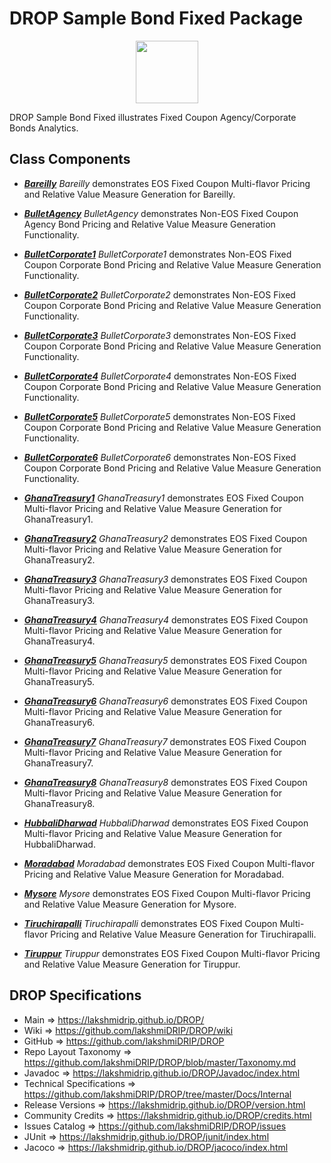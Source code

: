 # DROP Sample Bond Fixed Package

<p align="center"><img src="https://github.com/lakshmiDRIP/DROP/blob/master/DRIP_Logo.gif?raw=true" width="100"></p>

DROP Sample Bond Fixed illustrates Fixed Coupon Agency/Corporate Bonds Analytics.


## Class Components

 * [***Bareilly***](https://github.com/lakshmiDRIP/DROP/tree/master/src/main/java/org/drip/sample/bondfixed/Bareilly.java)
 <i>Bareilly</i> demonstrates EOS Fixed Coupon Multi-flavor Pricing and Relative Value Measure Generation for
 Bareilly.

 * [***BulletAgency***](https://github.com/lakshmiDRIP/DROP/tree/master/src/main/java/org/drip/sample/bondfixed/BulletAgency.java)
 <i>BulletAgency</i> demonstrates Non-EOS Fixed Coupon Agency Bond Pricing and Relative Value Measure
 Generation Functionality.

 * [***BulletCorporate1***](https://github.com/lakshmiDRIP/DROP/tree/master/src/main/java/org/drip/sample/bondfixed/BulletCorporate1.java)
 <i>BulletCorporate1</i> demonstrates Non-EOS Fixed Coupon Corporate Bond Pricing and Relative Value Measure
 Generation Functionality.

 * [***BulletCorporate2***](https://github.com/lakshmiDRIP/DROP/tree/master/src/main/java/org/drip/sample/bondfixed/BulletCorporate2.java)
 <i>BulletCorporate2</i> demonstrates Non-EOS Fixed Coupon Corporate Bond Pricing and Relative Value Measure
 Generation Functionality.

 * [***BulletCorporate3***](https://github.com/lakshmiDRIP/DROP/tree/master/src/main/java/org/drip/sample/bondfixed/BulletCorporate3.java)
 <i>BulletCorporate3</i> demonstrates Non-EOS Fixed Coupon Corporate Bond Pricing and Relative Value Measure
 Generation Functionality.

 * [***BulletCorporate4***](https://github.com/lakshmiDRIP/DROP/tree/master/src/main/java/org/drip/sample/bondfixed/BulletCorporate4.java)
 <i>BulletCorporate4</i> demonstrates Non-EOS Fixed Coupon Corporate Bond Pricing and Relative Value Measure
 Generation Functionality.

 * [***BulletCorporate5***](https://github.com/lakshmiDRIP/DROP/tree/master/src/main/java/org/drip/sample/bondfixed/BulletCorporate5.java)
 <i>BulletCorporate5</i> demonstrates Non-EOS Fixed Coupon Corporate Bond Pricing and Relative Value Measure
 Generation Functionality.

 * [***BulletCorporate6***](https://github.com/lakshmiDRIP/DROP/tree/master/src/main/java/org/drip/sample/bondfixed/BulletCorporate6.java)
 <i>BulletCorporate6</i> demonstrates Non-EOS Fixed Coupon Corporate Bond Pricing and Relative Value Measure
 Generation Functionality.

 * [***GhanaTreasury1***](https://github.com/lakshmiDRIP/DROP/tree/master/src/main/java/org/drip/sample/bondfixed/GhanaTreasury1.java)
 <i>GhanaTreasury1</i> demonstrates EOS Fixed Coupon Multi-flavor Pricing and Relative Value Measure
 Generation for GhanaTreasury1.

 * [***GhanaTreasury2***](https://github.com/lakshmiDRIP/DROP/tree/master/src/main/java/org/drip/sample/bondfixed/GhanaTreasury2.java)
 <i>GhanaTreasury2</i> demonstrates EOS Fixed Coupon Multi-flavor Pricing and Relative Value Measure
 Generation for GhanaTreasury2.

 * [***GhanaTreasury3***](https://github.com/lakshmiDRIP/DROP/tree/master/src/main/java/org/drip/sample/bondfixed/GhanaTreasury3.java)
 <i>GhanaTreasury3</i> demonstrates EOS Fixed Coupon Multi-flavor Pricing and Relative Value Measure
 Generation for GhanaTreasury3.

 * [***GhanaTreasury4***](https://github.com/lakshmiDRIP/DROP/tree/master/src/main/java/org/drip/sample/bondfixed/GhanaTreasury4.java)
 <i>GhanaTreasury4</i> demonstrates EOS Fixed Coupon Multi-flavor Pricing and Relative Value Measure
 Generation for GhanaTreasury4.

 * [***GhanaTreasury5***](https://github.com/lakshmiDRIP/DROP/tree/master/src/main/java/org/drip/sample/bondfixed/GhanaTreasury5.java)
 <i>GhanaTreasury5</i> demonstrates EOS Fixed Coupon Multi-flavor Pricing and Relative Value Measure
 Generation for GhanaTreasury5.

 * [***GhanaTreasury6***](https://github.com/lakshmiDRIP/DROP/tree/master/src/main/java/org/drip/sample/bondfixed/GhanaTreasury6.java)
 <i>GhanaTreasury6</i> demonstrates EOS Fixed Coupon Multi-flavor Pricing and Relative Value Measure
 Generation for GhanaTreasury6.

 * [***GhanaTreasury7***](https://github.com/lakshmiDRIP/DROP/tree/master/src/main/java/org/drip/sample/bondfixed/GhanaTreasury7.java)
 <i>GhanaTreasury7</i> demonstrates EOS Fixed Coupon Multi-flavor Pricing and Relative Value Measure
 Generation for GhanaTreasury7.

 * [***GhanaTreasury8***](https://github.com/lakshmiDRIP/DROP/tree/master/src/main/java/org/drip/sample/bondfixed/GhanaTreasury8.java)
 <i>GhanaTreasury8</i> demonstrates EOS Fixed Coupon Multi-flavor Pricing and Relative Value Measure
 Generation for GhanaTreasury8.

 * [***HubbaliDharwad***](https://github.com/lakshmiDRIP/DROP/tree/master/src/main/java/org/drip/sample/bondfixed/HubbaliDharwad.java)
 <i>HubbaliDharwad</i> demonstrates EOS Fixed Coupon Multi-flavor Pricing and Relative Value Measure
 Generation for HubbaliDharwad.

 * [***Moradabad***](https://github.com/lakshmiDRIP/DROP/tree/master/src/main/java/org/drip/sample/bondfixed/Moradabad.java)
 <i>Moradabad</i> demonstrates EOS Fixed Coupon Multi-flavor Pricing and Relative Value Measure Generation
 for Moradabad.

 * [***Mysore***](https://github.com/lakshmiDRIP/DROP/tree/master/src/main/java/org/drip/sample/bondfixed/Mysore.java)
 <i>Mysore</i> demonstrates EOS Fixed Coupon Multi-flavor Pricing and Relative Value Measure Generation for
 Mysore.

 * [***Tiruchirapalli***](https://github.com/lakshmiDRIP/DROP/tree/master/src/main/java/org/drip/sample/bondfixed/Tiruchirapalli.java)
 <i>Tiruchirapalli</i> demonstrates EOS Fixed Coupon Multi-flavor Pricing and Relative Value Measure
 Generation for Tiruchirapalli.

 * [***Tiruppur***](https://github.com/lakshmiDRIP/DROP/tree/master/src/main/java/org/drip/sample/bondfixed/Tiruppur.java)
 <i>Tiruppur</i> demonstrates EOS Fixed Coupon Multi-flavor Pricing and Relative Value Measure Generation for
 Tiruppur.
 

## DROP Specifications

 * Main                     => https://lakshmidrip.github.io/DROP/
 * Wiki                     => https://github.com/lakshmiDRIP/DROP/wiki
 * GitHub                   => https://github.com/lakshmiDRIP/DROP
 * Repo Layout Taxonomy     => https://github.com/lakshmiDRIP/DROP/blob/master/Taxonomy.md
 * Javadoc                  => https://lakshmidrip.github.io/DROP/Javadoc/index.html
 * Technical Specifications => https://github.com/lakshmiDRIP/DROP/tree/master/Docs/Internal
 * Release Versions         => https://lakshmidrip.github.io/DROP/version.html
 * Community Credits        => https://lakshmidrip.github.io/DROP/credits.html
 * Issues Catalog           => https://github.com/lakshmiDRIP/DROP/issues
 * JUnit                    => https://lakshmidrip.github.io/DROP/junit/index.html
 * Jacoco                   => https://lakshmidrip.github.io/DROP/jacoco/index.html
